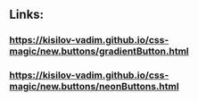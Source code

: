 ## Links: 

### https://kisilov-vadim.github.io/css-magic/new.buttons/gradientButton.html

### https://kisilov-vadim.github.io/css-magic/new.buttons/neonButtons.html